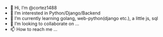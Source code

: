 - 👋 Hi, I’m @cortez1488
- 👀 I’m interested in Python/Django/Backend
- 🌱 I’m currently learning golang, web-python(django etc.), a little js, sql
- 💞️ I’m looking to collaborate on ...
- 📫 How to reach me ...

<!---
cortez1488/cortez1488 is a ✨ special ✨ repository because its `README.md` (this file) appears on your GitHub profile.
You can click the Preview link to take a look at your changes.
--->
